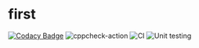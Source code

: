 # first

[![Codacy Badge](https://api.codacy.com/project/badge/Grade/770d1b82ee5640438a843ca089c7d97d)](https://app.codacy.com/manual/99002545/first?utm_source=github.com&utm_medium=referral&utm_content=99002545/first&utm_campaign=Badge_Grade_Dashboard)
![cppcheck-action](https://github.com/99002545/first/workflows/cppcheck-action/badge.svg)
![CI](https://github.com/99002545/first/workflows/CI/badge.svg)
![Unit testing](https://github.com/99002545/first/workflows/Unit%20testing/badge.svg)
